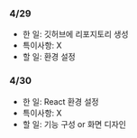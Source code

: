 ### 4/29
- 한 일: 깃허브에 리포지토리 생성
- 특이사항: X
- 할 일: 환경 설정

### 4/30
- 한 일: React 환경 설정
- 특이사항: X
- 할 일: 기능 구성 or 화면 디자인
